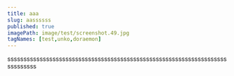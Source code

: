 ```yaml
---
title: aaa
slug: aassssss
published: true
imagePath: image/test/screenshot.49.jpg
tagNames: [test,unko,doraemon]
---
```

sssssssssssssssssssssssssssssssssssssssssssssssssssssssssssssssssssssssssssss